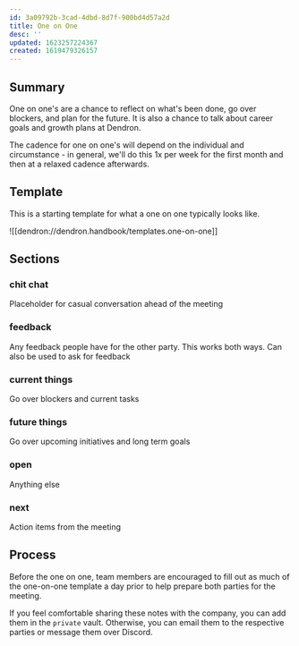 ```yaml
---
id: 3a09792b-3cad-4dbd-8d7f-900bd4d57a2d
title: One on One
desc: ''
updated: 1623257224367
created: 1619479326157
---
```


## Summary 

One on one's are a chance to reflect on what's been done, go over blockers, and plan for the future. It is also a chance to talk about career goals and growth plans at Dendron.

The cadence for one on one's will depend on the individual and circumstance - in general, we'll do this 1x per week for the first month and then at a relaxed cadence afterwards. 

## Template

This is a starting template for what a one on one typically looks like. 

![[dendron://dendron.handbook/templates.one-on-one]]

## Sections

### chit chat
Placeholder for casual conversation ahead of the meeting

### feedback

Any feedback people have for the other party. This works both ways. Can also be used to ask for feedback

### current things

Go over blockers and current tasks 

### future things

Go over upcoming initiatives and long term goals 

### open 

Anything else 

### next
Action items from the meeting 

## Process

Before the one on one, team members are encouraged to fill out as much of the one-on-one template a day prior to help prepare both parties for the meeting.

If you feel comfortable sharing these notes with the company, you can add them in the `private` vault. Otherwise, you can email them to the respective parties or message them over Discord.